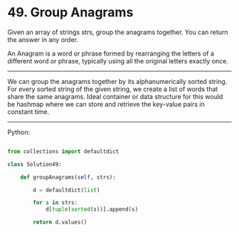 # 49. Group Anagrams

Given an array of strings strs, group the anagrams together. You can return the
answer in any order.

An Anagram is a word or phrase formed by rearranging the letters of a different
word or phrase, typically using all the original letters exactly once.

---

We can group the anagrams together by its alphanumerically sorted string. For
every sorted string of the given string, we create a list of words that share
the same anagrams. Ideal container or data structure for this would be hashmap
where we can store and retrieve the key-value pairs in constant time.

---

Python:

```python

from collections import defaultdict

class Solution49:

    def groupAnagrams(self, strs):

        d = defaultdict(list)

        for s in strs:
            d[tuple(sorted(s))].append(s)

        return d.values()
```
